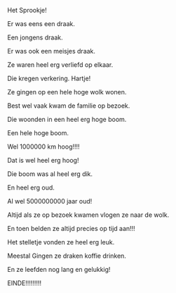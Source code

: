 Het Sprookje!

Er was eens een draak.

Een jongens draak.

Er was ook een meisjes draak.

Ze waren heel erg verliefd op elkaar.

Die kregen verkering. Hartje!

Ze gingen op een hele hoge wolk wonen.

Best wel vaak kwam de familie op bezoek.

Die woonden in een heel erg hoge boom.

Een hele hoge boom.

Wel 1000000 km hoog!!!!

Dat is wel heel erg hoog!

Die boom was al heel erg dik.

En heel erg oud.

Al wel 5000000000 jaar oud!

Altijd als ze op bezoek kwamen vlogen ze naar de wolk.

En toen belden ze altijd precies op tijd aan!!!

Het stelletje vonden ze heel erg leuk.

Meestal Gingen ze draken koffie drinken.

En ze leefden nog lang en gelukkig!

EINDE!!!!!!!!!